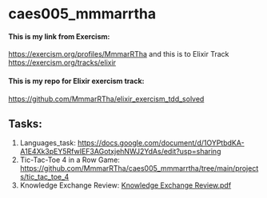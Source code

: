 # caes005_mmmarrtha
#### This is my link from Exercism: 
https://exercism.org/profiles/MmmarRTha and this is to Elixir Track https://exercism.org/tracks/elixir

#### This is my repo for Elixir exercism track: 
https://github.com/MmmarRTha/elixir_exercism_tdd_solved

## Tasks:
1. Languages_task: https://docs.google.com/document/d/1OYPtbdKA-A1E4Xk3pEY5RfwIEF3AGotxjehNWJ2YdAs/edit?usp=sharing
2. Tic-Tac-Toe 4 in a Row Game: https://github.com/MmmarRTha/caes005_mmmarrtha/tree/main/projects/tic_tac_toe_4
3. Knowledge Exchange Review: [Knowledge Exchange Review.pdf](https://github.com/MmmarRTha/caes005_mmmarrtha/files/13713741/Knowledge.Exchange.Review.pdf)

  


